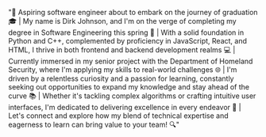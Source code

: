 "🚀 Aspiring software engineer about to embark on the journey of graduation 🎓 | My name is Dirk Johnson, and I'm on the verge of completing my degree in Software Engineering this spring 🌱 | With a solid foundation in Python and C++, complemented by proficiency in JavaScript, React, and HTML, I thrive in both frontend and backend development realms 💻 | Currently immersed in my senior project with the Department of Homeland Security, where I'm applying my skills to real-world challenges 🌐 | I'm driven by a relentless curiosity and a passion for learning, constantly seeking out opportunities to expand my knowledge and stay ahead of the curve 📚 | Whether it's tackling complex algorithms or crafting intuitive user interfaces, I'm dedicated to delivering excellence in every endeavor 🌟 | Let's connect and explore how my blend of technical expertise and eagerness to learn can bring value to your team! 🔍"
